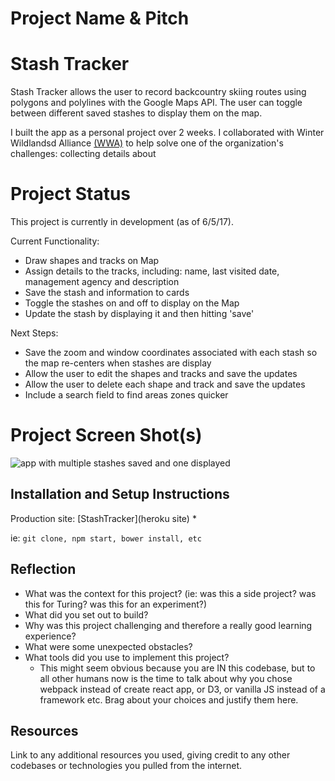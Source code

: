 # Project Name & Pitch
# Stash Tracker
Stash Tracker allows the user to record backcountry skiing routes using polygons and polylines with the Google Maps API. The user can toggle between different saved stashes to display them on the map.

I built the app as a personal project over 2 weeks. I collaborated with Winter Wildlandsd Alliance [(WWA)](https://winterwildlands.org/) to help solve one of the organization's challenges: collecting details about 


# Project Status
This project is currently in development (as of 6/5/17).

Current Functionality:
* Draw shapes and tracks on Map
* Assign details to the tracks, including: name, last visited date, management agency and description
* Save the stash and information to cards
* Toggle the stashes on and off to display on the Map
* Update the stash by displaying it and then hitting 'save'

Next Steps:
* Save the zoom and window coordinates associated with each stash so the map re-centers when stashes are display
* Allow the user to edit the shapes and tracks and save the updates
* Allow the user to delete each shape and track and save the updates
* Include a search field to find areas zones quicker

# Project Screen Shot(s)   
![app with multiple stashes saved and one displayed]()

## Installation and Setup Instructions
Production site: [StashTracker](heroku site)
*

ie: `git clone, npm start, bower install, etc`  

## Reflection

  - What was the context for this project? (ie: was this a side project? was this for Turing? was this for an experiment?)
  - What did you set out to build?
  - Why was this project challenging and therefore a really good learning experience?
  - What were some unexpected obstacles?
  - What tools did you use to implement this project?
      - This might seem obvious because you are IN this codebase, but to all other humans now is the time to talk about why you chose webpack instead of create react app, or D3, or vanilla JS instead of a framework etc. Brag about your choices and justify them here.  

<!-- #### Example:  

This was a 3 week long project built during my third module at Turing School of Software and Design. Project goals included using technologies learned up until this point and familiarizing myself with documentation for new features.  

Originally I wanted to build an application that allowed users to pull data from the Twitter API based on what they were interested in, such as 'most tagged users'. I started this process by using the `create-react-app` boilerplate, then adding `react-router-4.0` and `redux`.  

One of the main challenges I ran into was Authentication. This lead me to spend a few days on a research spike into OAuth, Auth0, and two-factor authentication using Firebase or other third parties. Due to project time constraints, I had to table authentication and focus more on data visualization from parts of the API that weren't restricted to authenticated users.

At the end of the day, the technologies implemented in this project are React, React-Router 4.0, Redux, LoDash, D3, and a significant amount of VanillaJS, JSX, and CSS. I chose to use the `create-react-app` boilerplate to minimize initial setup and invest more time in diving into weird technological rabbit holes. In the next iteration I plan on handrolling a `webpack.config.js` file to more fully understand the build process. -->

## Resources
  Link to any additional resources you used, giving credit to any other codebases or technologies you pulled from the internet.  

